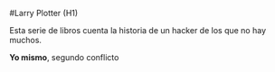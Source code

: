 #Larry Plotter (H1)

Esta serie de libros cuenta la historia de un hacker de los que no hay muchos.

**Yo mismo**, segundo conflicto